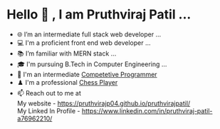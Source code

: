 <h1>
Hello 👋 , I am Pruthviraj Patil ... 
</h1>

- 🌐 I’m an intermediate full stack web developer ...
- 💻 I'm a proficient front end web developer ...
- 📚 I’m familiar with MERN stack ...
- 🎓 I'm pursuing B.Tech in Computer Engineering ...
- 🌸 I'm an intermediate <a href = "https://www.codechef.com/users/pruthvirajp">Competetive Programmer </a>
- ♟️  I'm a professional <a href = "https://www.chess.com/member/pruthvirajpatil04" > Chess Player </a>
- 📫 Reach out to me at <br>
 My website - https://pruthvirajp04.github.io/pruthvirajpatil/  <br>
 My Linked In Profile - https://www.linkedin.com/in/pruthviraj-patil-a76962210/


